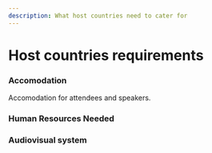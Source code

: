 ```yaml
---
description: What host countries need to cater for
---
```


# Host countries requirements

### Accomodation

Accomodation for attendees and speakers.&#x20;

### Human Resources Needed

### Audiovisual system



